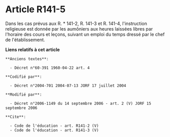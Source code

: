 # Article R141-5

Dans les cas prévus aux R. * 141-2, R. 141-3 et R. 141-4, l'instruction religieuse est donnée par les aumôniers aux heures
laissées libres par l'horaire des cours et leçons, suivant un emploi du temps dressé par le chef de l'établissement.

**Liens relatifs à cet article**

	**Anciens textes**:

	  - Décret n°60-391 1960-04-22 art. 4

	**Codifié par**:

	  - Décret n°2004-701 2004-07-13 JORF 17 juillet 2004

	**Modifié par**:

	  - Décret n°2006-1149 du 14 septembre 2006 - art. 2 (V) JORF 15 septembre 2006

	**Cite**:

	  - Code de l'éducation - art. R141-2 (V)
	  - Code de l'éducation - art. R141-3 (V)
